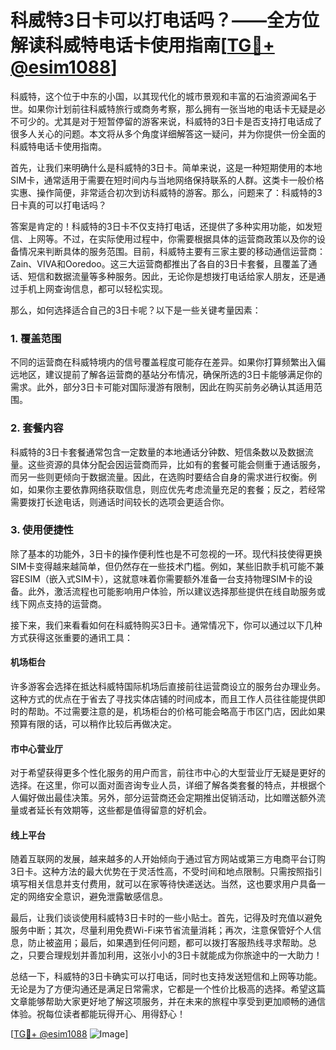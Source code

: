 # 科威特3日卡可以打电话吗？——全方位解读科威特电话卡使用指南[[TG💪+ @esim1088](https://t.me/s/esim1088)]

科威特，这个位于中东的小国，以其现代化的城市景观和丰富的石油资源闻名于世。如果你计划前往科威特旅行或商务考察，那么拥有一张当地的电话卡无疑是必不可少的。尤其是对于短暂停留的游客来说，科威特的3日卡是否支持打电话成了很多人关心的问题。本文将从多个角度详细解答这一疑问，并为你提供一份全面的科威特电话卡使用指南。

首先，让我们来明确什么是科威特的3日卡。简单来说，这是一种短期使用的本地SIM卡，通常适用于需要在短时间内与当地网络保持联系的人群。这类卡一般价格实惠、操作简便，非常适合初次到访科威特的游客。那么，问题来了：科威特的3日卡真的可以打电话吗？

答案是肯定的！科威特的3日卡不仅支持打电话，还提供了多种实用功能，如发短信、上网等。不过，在实际使用过程中，你需要根据具体的运营商政策以及你的设备情况来判断具体的服务范围。目前，科威特主要有三家主要的移动通信运营商：Zain、VIVA和Ooredoo。这三大运营商都推出了各自的3日卡套餐，且覆盖了通话、短信和数据流量等多种服务。因此，无论你是想拨打电话给家人朋友，还是通过手机上网查询信息，都可以轻松实现。

那么，如何选择适合自己的3日卡呢？以下是一些关键考量因素：

### **1. 覆盖范围**
不同的运营商在科威特境内的信号覆盖程度可能存在差异。如果你打算频繁出入偏远地区，建议提前了解各运营商的基站分布情况，确保所选的3日卡能够满足你的需求。此外，部分3日卡可能对国际漫游有限制，因此在购买前务必确认其适用范围。

### **2. 套餐内容**
科威特的3日卡套餐通常包含一定数量的本地通话分钟数、短信条数以及数据流量。这些资源的具体分配会因运营商而异，比如有的套餐可能会侧重于通话服务，而另一些则更倾向于数据流量。因此，在选购时要结合自身的需求进行权衡。例如，如果你主要依靠网络获取信息，则应优先考虑流量充足的套餐；反之，若经常需要拨打长途电话，则通话时间较长的选项会更适合你。

### **3. 使用便捷性**
除了基本的功能外，3日卡的操作便利性也是不可忽视的一环。现代科技使得更换SIM卡变得越来越简单，但仍然存在一些技术门槛。例如，某些旧款手机可能不兼容ESIM（嵌入式SIM卡），这就意味着你需要额外准备一台支持物理SIM卡的设备。此外，激活流程也可能影响用户体验，所以建议选择那些提供在线自助服务或线下网点支持的运营商。

接下来，我们来看看如何在科威特购买3日卡。通常情况下，你可以通过以下几种方式获得这张重要的通讯工具：

#### **机场柜台**
许多游客会选择在抵达科威特国际机场后直接前往运营商设立的服务台办理业务。这种方式的优点在于省去了寻找实体店铺的时间成本，而且工作人员往往能提供即时的帮助。不过需要注意的是，机场柜台的价格可能会略高于市区门店，因此如果预算有限的话，可以稍作比较后再做决定。

#### **市中心营业厅**
对于希望获得更多个性化服务的用户而言，前往市中心的大型营业厅无疑是更好的选择。在这里，你可以面对面咨询专业人员，详细了解各类套餐的特点，并根据个人偏好做出最佳决策。另外，部分运营商还会定期推出促销活动，比如赠送额外流量或者延长有效期等，这些都是值得留意的好机会。

#### **线上平台**
随着互联网的发展，越来越多的人开始倾向于通过官方网站或第三方电商平台订购3日卡。这种方法的最大优势在于灵活性高，不受时间和地点限制。只需按照指引填写相关信息并支付费用，就可以在家等待快递送达。当然，这也要求用户具备一定的网络安全意识，避免泄露敏感信息。

最后，让我们谈谈使用科威特3日卡时的一些小贴士。首先，记得及时充值以避免服务中断；其次，尽量利用免费Wi-Fi来节省流量消耗；再次，注意保管好个人信息，防止被盗用；最后，如果遇到任何问题，都可以拨打客服热线寻求帮助。总之，只要合理规划并善加利用，这张小小的3日卡就能成为你旅途中的一大助力！

总结一下，科威特的3日卡确实可以打电话，同时也支持发送短信和上网等功能。无论是为了方便沟通还是满足日常需求，它都是一个性价比极高的选择。希望这篇文章能够帮助大家更好地了解这项服务，并在未来的旅程中享受到更加顺畅的通信体验。祝每位读者都能玩得开心、用得舒心！

[[TG💪+ @esim1088](https://t.me/s/esim1088) ![Image](https://i.postimg.cc/4NQfJmqS/Snipaste-2025-05-13-00-14-12.png)]